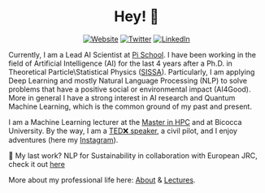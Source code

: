 <h1 align="center">Hey! 🙌</h1>

<p align="center">
  <a href="https://denocris.com"><img alt="Website" title="Website" src="https://tinyurl.com/gsarti-shield"></a>
  <a href="https://twitter.com/denocris"><img alt="Twitter" title="Twitter" src="https://img.shields.io/badge/Twitter-1DA1F2?style=for-the-badge&logo=twitter&logoColor=white"/></a>
  <a href="https://www.linkedin.com/in/cristiano-de-nobili/"><img alt="LinkedIn" title="LinkedIn"src="https://img.shields.io/badge/linkedin-%230077B5.svg?&style=for-the-badge&logo=linkedin&logoColor=white"></a>
</p>

Currently, I am a Lead AI Scientist at [Pi School](https://twitter.com/picampusschool). I have been working in the field of Artificial Intelligence (AI) for the last 4 years after a Ph.D. in Theoretical Particle\Statistical Physics ([SISSA](https://www.sissa.it/)). Particularly, I am applying Deep Learning and mostly Natural Language Processing (NLP) to solve problems that have a positive social or environmental impact (AI4Good). More in general I have a strong interest in AI research and Quantum Machine Learning, which is the common ground of my past and present. 

I am a Machine Learning lecturer at the [Master in HPC](https://twitter.com/mhpc_sissa_ictp) and at Bicocca University. By the way, I am a [TED❌ speaker](https://youtu.be/8-hrmer9d_E), a civil pilot, and I enjoy adventures (here my [Instagram](https://www.instagram.com/denocris/)). 

🌱 My last work? NLP for Sustainability in collaboration with European JRC, check it out [here](https://picampus-school.com/circular-economy-patents4ippc-the-tool-for-zero-pollution/)

More about my professional life here: [About](https://denocris.com/about/) & [Lectures](https://denocris.com/talks/).

<!--
**denocris/denocris** is a ✨ _special_ ✨ repository because its `README.md` (this file) appears on your GitHub profile.

Here are some ideas to get you started:

- 🔭 I’m currently working on ...
- 🌱 I’m currently learning ...
- 👯 I’m looking to collaborate on ...
- 🤔 I’m looking for help with ...
- 💬 Ask me about ...
- 📫 How to reach me: ...
- 😄 Pronouns: ...
- ⚡ Fun fact: ...
-->
